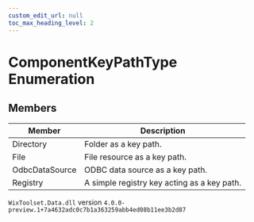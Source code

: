 ```yaml
---
custom_edit_url: null
toc_max_heading_level: 2
---
```

# ComponentKeyPathType Enumeration

## Members
| Member | Description |
| ------ | ----------- |
| Directory | Folder as a key path. |
| File | File resource as a key path. |
| OdbcDataSource | ODBC data source as a key path. |
| Registry | A simple registry key acting as a key path. |
`WixToolset.Data.dll` version `4.0.0-preview.1+7a4632adc0c7b1a363259abb4ed08b11ee3b2d87`
